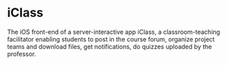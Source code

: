 # iClass
The iOS front-end of a server-interactive app iClass, a classroom-teaching facilitator enabling students to post in the course forum, organize project teams and download files, get notifications, do quizzes uploaded by the professor.
